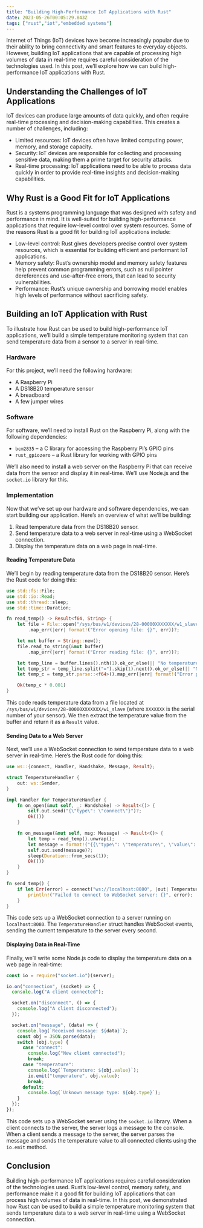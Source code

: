 ```yaml
---
title: "Building High-Performance IoT Applications with Rust"
date: 2023-05-26T00:05:29.843Z
tags: ["rust","iot","embedded systems"]
---
```



Internet of Things (IoT) devices have become increasingly popular due to their ability to bring connectivity and smart features to everyday objects. However, building IoT applications that are capable of processing high volumes of data in real-time requires careful consideration of the technologies used. In this post, we’ll explore how we can build high-performance IoT applications with Rust.

## Understanding the Challenges of IoT Applications

IoT devices can produce large amounts of data quickly, and often require real-time processing and decision-making capabilities. This creates a number of challenges, including:

- Limited resources: IoT devices often have limited computing power, memory, and storage capacity.
- Security: IoT devices are responsible for collecting and processing sensitive data, making them a prime target for security attacks.
- Real-time processing: IoT applications need to be able to process data quickly in order to provide real-time insights and decision-making capabilities.

## Why Rust is a Good Fit for IoT Applications

Rust is a systems programming language that was designed with safety and performance in mind. It is well-suited for building high-performance applications that require low-level control over system resources. Some of the reasons Rust is a good fit for building IoT applications include:

- Low-level control: Rust gives developers precise control over system resources, which is essential for building efficient and performant IoT applications.
- Memory safety: Rust’s ownership model and memory safety features help prevent common programming errors, such as null pointer dereferences and use-after-free errors, that can lead to security vulnerabilities.
- Performance: Rust’s unique ownership and borrowing model enables high levels of performance without sacrificing safety.

## Building an IoT Application with Rust

To illustrate how Rust can be used to build high-performance IoT applications, we’ll build a simple temperature monitoring system that can send temperature data from a sensor to a server in real-time.

### Hardware

For this project, we’ll need the following hardware:

- A Raspberry Pi
- A DS18B20 temperature sensor
- A breadboard
- A few jumper wires

### Software

For software, we’ll need to install Rust on the Raspberry Pi, along with the following dependencies:

- `bcm2835` – a C library for accessing the Raspberry Pi’s GPIO pins
- `rust_gpiozero` – a Rust library for working with GPIO pins

We’ll also need to install a web server on the Raspberry Pi that can receive data from the sensor and display it in real-time. We’ll use Node.js and the `socket.io` library for this.

### Implementation

Now that we’ve set up our hardware and software dependencies, we can start building our application. Here’s an overview of what we’ll be building:

1. Read temperature data from the DS18B20 sensor.
2. Send temperature data to a web server in real-time using a WebSocket connection.
3. Display the temperature data on a web page in real-time.

#### Reading Temperature Data

We’ll begin by reading temperature data from the DS18B20 sensor. Here’s the Rust code for doing this:

```rust
use std::fs::File;
use std::io::Read;
use std::thread::sleep;
use std::time::Duration;

fn read_temp() -> Result<f64, String> {
    let file = File::open("/sys/bus/w1/devices/28-00000XXXXXXX/w1_slave")
        .map_err(|err| format!("Error opening file: {}", err))?;

    let mut buffer = String::new();
    file.read_to_string(&mut buffer)
        .map_err(|err| format!("Error reading file: {}", err))?;

    let temp_line = buffer.lines().nth(1).ok_or_else(|| "No temperature line found".to_string())?;
    let temp_str = temp_line.split("=").skip(1).next().ok_or_else(|| "No temperature value found".to_string())?;
    let temp_c = temp_str.parse::<f64>().map_err(|err| format!("Error parsing temperature: {}", err))?;

    Ok(temp_c * 0.001)
}
```

This code reads temperature data from a file located at `/sys/bus/w1/devices/28-00000XXXXXXX/w1_slave` (where `XXXXXXX` is the serial number of your sensor). We then extract the temperature value from the buffer and return it as a `Result` value.

#### Sending Data to a Web Server

Next, we’ll use a WebSocket connection to send temperature data to a web server in real-time. Here’s the Rust code for doing this:

```rust
use ws::{connect, Handler, Handshake, Message, Result};

struct TemperatureHandler {
    out: ws::Sender,
}

impl Handler for TemperatureHandler {
    fn on_open(&mut self, _: Handshake) -> Result<()> {
        self.out.send("{\"type\": \"connect\"}")?;
        Ok(())
    }

    fn on_message(&mut self, msg: Message) -> Result<()> {
        let temp = read_temp().unwrap();
        let message = format!("{{\"type\": \"temperature\", \"value\": {:.2}}}", temp);
        self.out.send(message)?;
        sleep(Duration::from_secs(1));
        Ok(())
    }
}

fn send_temp() {
    if let Err(error) = connect("ws://localhost:8080", |out| TemperatureHandler { out }) {
        println!("Failed to connect to WebSocket server: {}", error);
    }
}
```

This code sets up a WebSocket connection to a server running on `localhost:8080`. The `TemperatureHandler` struct handles WebSocket events, sending the current temperature to the server every second.

#### Displaying Data in Real-Time

Finally, we’ll write some Node.js code to display the temperature data on a web page in real-time:

```javascript
const io = require("socket.io")(server);

io.on("connection", (socket) => {
  console.log("A client connected");

  socket.on("disconnect", () => {
    console.log("A client disconnected");
  });

  socket.on("message", (data) => {
    console.log(`Received message: ${data}`);
    const obj = JSON.parse(data);
    switch (obj.type) {
      case "connect":
        console.log("New client connected");
        break;
      case "temperature":
        console.log(`Temperature: ${obj.value}`);
        io.emit("temperature", obj.value);
        break;
      default:
        console.log(`Unknown message type: ${obj.type}`);
    }
  });
});

```

This code sets up a WebSocket server using the `socket.io` library. When a client connects to the server, the server logs a message to the console. When a client sends a message to the server, the server parses the message and sends the temperature value to all connected clients using the `io.emit` method.

## Conclusion

Building high-performance IoT applications requires careful consideration of the technologies used. Rust’s low-level control, memory safety, and performance make it a good fit for building IoT applications that can process high volumes of data in real-time. In this post, we demonstrated how Rust can be used to build a simple temperature monitoring system that sends temperature data to a web server in real-time using a WebSocket connection.